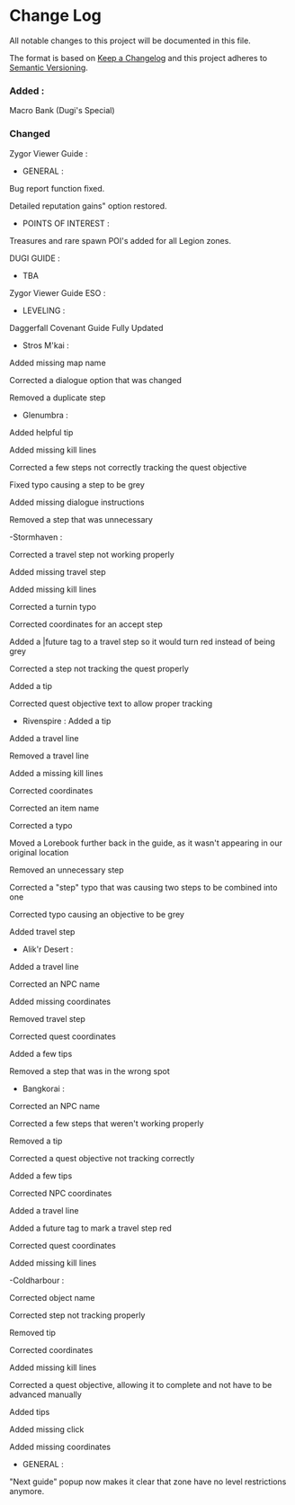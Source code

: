 # Change Log
All notable changes to this project will be documented in this file.

The format is based on [Keep a Changelog](http://keepachangelog.com/) 
and this project adheres to [Semantic Versioning](http://semver.org/).

### Added : 

Macro Bank (Dugi's Special)

### Changed

Zygor Viewer Guide :

- GENERAL :

Bug report function fixed.

Detailed reputation gains" option restored.

- POINTS OF INTEREST :

Treasures and rare spawn POI's added for all Legion zones.

DUGI GUIDE : 

- TBA

Zygor Viewer Guide ESO : 

 - LEVELING :

Daggerfall Covenant Guide Fully Updated

- Stros M'kai :

Added missing map name

Corrected a dialogue option that was changed

Removed a duplicate step

- Glenumbra :

Added helpful tip

Added missing kill lines

Corrected a few steps not correctly tracking the quest objective

Fixed typo causing a step to be grey

Added missing dialogue instructions

Removed a step that was unnecessary

-Stormhaven :

Corrected a travel step not working properly

Added missing travel step

Added missing kill lines

Corrected a turnin typo

Corrected coordinates for an accept step

Added a |future tag to a travel step so it would turn red instead of being grey

Corrected a step not tracking the quest properly

Added a tip

Corrected quest objective text to allow proper tracking

- Rivenspire :
Added a tip

Added a travel line

Removed a travel line

Added a missing kill lines

Corrected coordinates

Corrected an item name

Corrected a typo

Moved a Lorebook further back in the guide, as it wasn't appearing in our original location

Removed an unnecessary step

Corrected a "step" typo that was causing two steps to be combined into one

Corrected typo causing an objective to be grey

Added travel step

- Alik'r Desert :

Added a travel line

Corrected an NPC name

Added missing coordinates

Removed travel step

Corrected quest coordinates

Added a few tips

Removed a step that was in the wrong spot

- Bangkorai :

Corrected an NPC name

Corrected a few steps that weren't working properly

Removed a tip

Corrected a quest objective not tracking correctly

Added a few tips

Corrected NPC coordinates

Added a travel line

Added a future tag to mark a travel step red

Corrected quest coordinates

Added missing kill lines

-Coldharbour :

Corrected object name

Corrected step not tracking properly

Removed tip

Corrected coordinates

Added missing kill lines

Corrected a quest objective, allowing it to complete and not have to be advanced manually

Added tips

Added missing click

Added missing coordinates

- GENERAL : 

"Next guide" popup now makes it clear that zone have no level restrictions anymore.